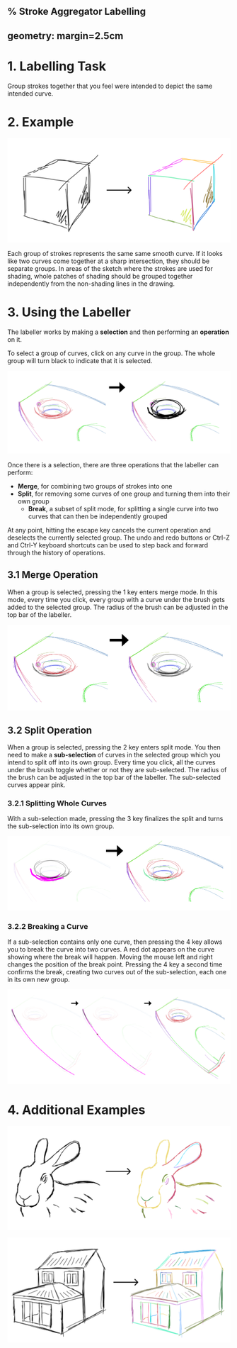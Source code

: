 % Stroke Aggregator Labelling
---
geometry: margin=2.5cm
---

# 1. Labelling Task

Group strokes together that you feel were intended to depict the same intended curve.

# 2. Example

![](img/simple.png)

Each group of strokes represents the same same smooth curve. If it looks like two curves come together at a sharp intersection, they should be separate groups. In areas of the sketch where the strokes are used for shading, whole patches of shading should be grouped together independently from the non-shading lines in the drawing.

# 3. Using the Labeller

The labeller works by making a **selection** and then performing an **operation** on it.

To select a group of curves, click on any curve in the group. The whole group will turn black to indicate that it is selected.

![](img/select.png)

Once there is a selection, there are three operations that the labeller can perform:

- **Merge**, for combining two groups of strokes into one
- **Split**, for removing some curves of one group and turning them into their own group
  - **Break**, a subset of split mode, for splitting a single curve into two curves that can then be independently grouped

At any point, hitting the escape key cancels the current operation and deselects the currently selected group. The undo and redo buttons or Ctrl-Z and Ctrl-Y keyboard shortcuts can be used to step back and forward through the history of operations.

## 3.1 Merge Operation

When a group is selected, pressing the 1 key enters merge mode. In this mode, every time you click, every group with a curve under the brush gets added to the selected group. The radius of the brush can be adjusted in the top bar of the labeller.

![](img/merge.png)

## 3.2 Split Operation

When a group is selected, pressing the 2 key enters split mode. You then need to make a **sub-selection** of curves in the selected group which you intend to split off into its own group. Every time you click, all the curves under the brush toggle whether or not they are sub-selected. The radius of the brush can be adjusted in the top bar of the labeller. The sub-selected curves appear pink.

### 3.2.1 Splitting Whole Curves

With a sub-selection made, pressing the 3 key finalizes the split and turns the sub-selection into its own group.

![](img/split.png)

### 3.2.2 Breaking a Curve

If a sub-selection contains only one curve, then pressing the 4 key allows you to break the curve into two curves. A red dot appears on the curve showing where the break will happen. Moving the mouse left and right changes the position of the break point. Pressing the 4 key a second time confirms the break, creating two curves out of the sub-selection, each one in its own new group.

![](img/break.png)

# 4. Additional Examples

![](img/bunny.png)

![](img/house.png)
